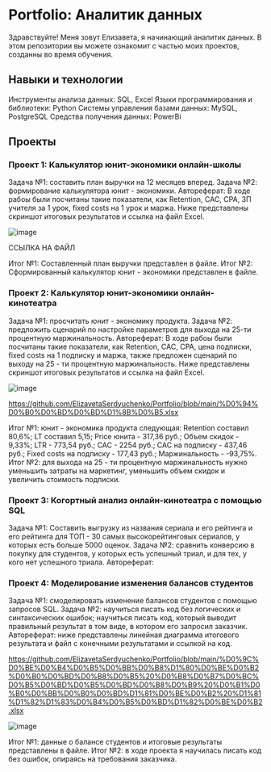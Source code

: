 # Portfolio: Аналитик данных
Здравствуйте! Меня зовут Елизавета, я начинающий аналитик данных.  В этом репозитории вы можете  ознакомит с частью моих проектов, созданны во время обучения.
## Навыки и технологии
Инструменты анализа данных: SQL, Excel
Языки программирования и библиотеки: Python
Системы управления базами данных: MySQL, PostgreSQL
Средства получения данных: PowerBi
## Проекты
### Проект 1: Калькулятор юнит-экономики онлайн-школы
Задача №1: составить план выручки на 12 месяцев вперед.
Задача №2: формирование калькулятора юнит - экономики.
Автореферат:
В ходе рабоы были посчитаны такие показатели, как Retention, CAC, CPA, ЗП учителя за 1 урок, fixed costs на 1 урок и маржа. Ниже представлены скриншот итоговых результатов и ссылка на файл Excel.


![image](https://github.com/ElizavetaSerdyuchenko/Portfolio/assets/133544088/63877c4c-47d7-46c7-afa6-038ac9a29793)

ССЫЛКА НА ФАЙЛ

Итог №1: Составленный план выручки представлен в файле.
Итог №2: Сформированный калькулятор юнит - экономики представлен в файле.
### Проект 2: Калькулятор юнит-экономики онлайн-кинотеатра
Задача №1: просчитать юнит - экономику продукта.
Задача №2: предложить сценарий по настройке параметров для выхода на 25-ти процентную маржинальность.
Автореферат: В ходе рабоы были посчитаны такие показатели, как Retention, CAC, CPA, цена подписки, fixed costs на 1 подписку и маржа, также предложен сценарий по выходу на 25 - ти процентную маржинальность. Ниже представлены скриншот итоговых результатов и ссылка на файл Excel.

![image](https://github.com/ElizavetaSerdyuchenko/Portfolio/assets/133544088/4365ad12-ec9c-4491-a093-eed4201f809f)

https://github.com/ElizavetaSerdyuchenko/Portfolio/blob/main/%D0%94%D0%B0%D0%BD%D0%BD%D1%8B%D0%B5.xlsx

Итог №1: юнит - экономика продукта следующая:
Retention составил 80,6%;
LT составил 5,15;
Price юнита - 317,36 руб.;
Объем скидок - 9,33%;
LTR - 773,54 руб.;
САС - 2254 руб.;
САС на подписку - 437,46 руб.;
Fixed costs на подписку - 177,43 руб.;
Маржинальность - -93,75%.
Итог №2: для выхода на 25 - ти процентную маржинальность нужно уменьшить затраты на маркетинг, уменьшить объем скидок и увеличить стоимость подписки.
### Проект 3: Когортный анализ онлайн-кинотеатра с помощью SQL
Задача №1: Составить выгрузку из названия сериала и его рейтинга и его рейтинга для ТОП - 30 самых высокорейтинговых сериалов, у которых есть больше 5000 оценок.
Задача №2: сравнить конверсию в покупку для студентов, у которых есть успешный триал, и для тех, у кого нет успешного триала.
Автореферат:
### Проект 4: Моделирование изменения балансов студентов
Задача №1: смоделировать изменение балансов студентов с помощью запросов SQL.
Задача №2: научиться писать код без логических и синтаксических ошибок;
научиться писать код, который выводит правильный результат в том виде, в котором его запросил заказчик.
Автореферат: ниже представлены линейная диаграмма итогового результата и файл с конечными результатами и ссылкой на код.

https://github.com/ElizavetaSerdyuchenko/Portfolio/blob/main/%D0%9C%D0%BE%D0%B4%D0%B5%D0%BB%D0%B8%D1%80%D0%BE%D0%B2%D0%B0%D0%BD%D0%B8%D0%B5%20%D0%B8%D0%B7%D0%BC%D0%B5%D0%BD%D0%B5%D0%BD%D0%B8%D0%B9%20%D0%B1%D0%B0%D0%BB%D0%B0%D0%BD%D1%81%D0%BE%D0%B2%20%D1%81%D1%82%D1%83%D0%B4%D0%B5%D0%BD%D1%82%D0%BE%D0%B2.xlsx

![image](https://github.com/ElizavetaSerdyuchenko/Portfolio/assets/133544088/5e9e66d9-32b5-4a6e-998b-93a306e59b10)

Итог №1: данные о балансе студентов и итоговые результаты представлены в файле.
Итог №2: в ходе проекта я научилась писать код без ошибок, опираясь на требования заказчика.
